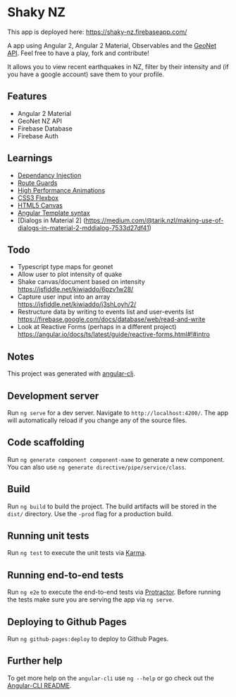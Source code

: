 # Shaky NZ

This app is deployed here: https://shaky-nz.firebaseapp.com/

A app using Angular 2, Angular 2 Material, Observables and the [GeoNet API](https://api.geonet.org.nz/). Feel free to have a play, fork and contribute!

It allows you to view recent earthquakes in NZ, filter by their intensity and (if you have a google account) save them to your profile.

## Features
- Angular 2 Material
- GeoNet NZ API
- Firebase Database
- Firebase Auth

## Learnings
- [Dependancy Injection](https://angular.io/docs/ts/latest/guide/dependency-injection.html#!#angular-dependency-injection)
- [Route Guards](https://angular.io/docs/ts/latest/guide/router.html#!#guards) 
- [High Performance Animations](https://www.html5rocks.com/en/tutorials/speed/high-performance-animations/)
- [CSS3 Flexbox](https://developer.mozilla.org/en-US/docs/Web/CSS/CSS_Flexible_Box_Layout/Using_CSS_flexible_boxes)
- [HTML5 Canvas](https://developer.mozilla.org/en-US/docs/Web/API/Canvas_API)
- [Angular Template syntax](https://medium.com/front-end-hacking/angular-2-a-quick-intro-about-template-syntax-121f9b160a64#.pmixw0h2v) 
- [Dialogs in Material 2]
(https://medium.com/@tarik.nzl/making-use-of-dialogs-in-material-2-mddialog-7533d27df41)

## Todo
- Typescript type maps for geonet
- Allow user to plot intensity of quake
- Shake canvas/document based on intensity https://jsfiddle.net/kiwiaddo/6pzv1w28/
- Capture user input into an array https://jsfiddle.net/kiwiaddo/j3shLoyh/2/
- Restructure data by writing to events list and user-events list https://firebase.google.com/docs/database/web/read-and-write
- Look at Reactive Forms (perhaps in a different project) https://angular.io/docs/ts/latest/guide/reactive-forms.html#!#intro

## Notes

This project was generated with [angular-cli](https://github.com/angular/angular-cli).

## Development server
Run `ng serve` for a dev server. Navigate to `http://localhost:4200/`. The app will automatically reload if you change any of the source files.

## Code scaffolding

Run `ng generate component component-name` to generate a new component. You can also use `ng generate directive/pipe/service/class`.

## Build

Run `ng build` to build the project. The build artifacts will be stored in the `dist/` directory. Use the `-prod` flag for a production build.

## Running unit tests

Run `ng test` to execute the unit tests via [Karma](https://karma-runner.github.io).

## Running end-to-end tests

Run `ng e2e` to execute the end-to-end tests via [Protractor](http://www.protractortest.org/).
Before running the tests make sure you are serving the app via `ng serve`.

## Deploying to Github Pages

Run `ng github-pages:deploy` to deploy to Github Pages.

## Further help

To get more help on the `angular-cli` use `ng --help` or go check out the [Angular-CLI README](https://github.com/angular/angular-cli/blob/master/README.md).
